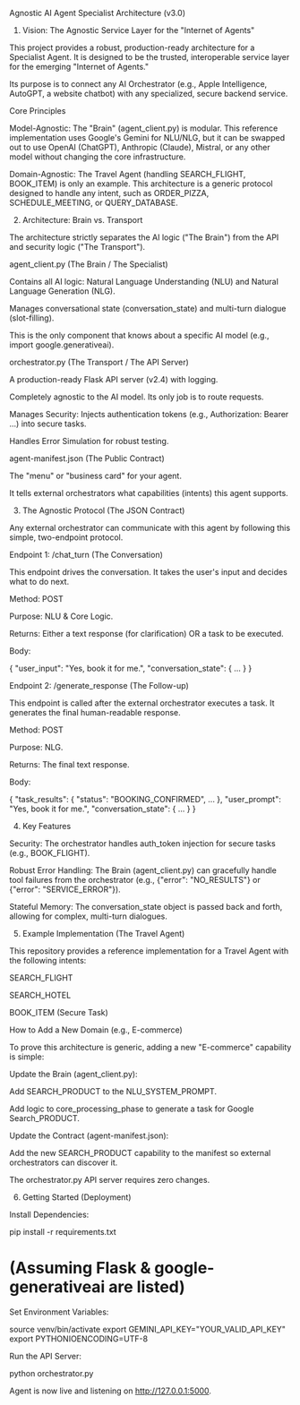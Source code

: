 Agnostic AI Agent Specialist Architecture (v3.0)

1. Vision: The Agnostic Service Layer for the "Internet of Agents"

This project provides a robust, production-ready architecture for a Specialist Agent. It is designed to be the trusted, interoperable service layer for the emerging "Internet of Agents."

Its purpose is to connect any AI Orchestrator (e.g., Apple Intelligence, AutoGPT, a website chatbot) with any specialized, secure backend service.

Core Principles

Model-Agnostic: The "Brain" (agent_client.py) is modular. This reference implementation uses Google's Gemini for NLU/NLG, but it can be swapped out to use OpenAI (ChatGPT), Anthropic (Claude), Mistral, or any other model without changing the core infrastructure.

Domain-Agnostic: The Travel Agent (handling SEARCH_FLIGHT, BOOK_ITEM) is only an example. This architecture is a generic protocol designed to handle any intent, such as ORDER_PIZZA, SCHEDULE_MEETING, or QUERY_DATABASE.

2. Architecture: Brain vs. Transport

The architecture strictly separates the AI logic ("The Brain") from the API and security logic ("The Transport").

agent_client.py (The Brain / The Specialist)

Contains all AI logic: Natural Language Understanding (NLU) and Natural Language Generation (NLG).

Manages conversational state (conversation_state) and multi-turn dialogue (slot-filling).

This is the only component that knows about a specific AI model (e.g., import google.generativeai).

orchestrator.py (The Transport / The API Server)

A production-ready Flask API server (v2.4) with logging.

Completely agnostic to the AI model. Its only job is to route requests.

Manages Security: Injects authentication tokens (e.g., Authorization: Bearer ...) into secure tasks.

Handles Error Simulation for robust testing.

agent-manifest.json (The Public Contract)

The "menu" or "business card" for your agent.

It tells external orchestrators what capabilities (intents) this agent supports.

3. The Agnostic Protocol (The JSON Contract)

Any external orchestrator can communicate with this agent by following this simple, two-endpoint protocol.

Endpoint 1: /chat_turn (The Conversation)

This endpoint drives the conversation. It takes the user's input and decides what to do next.

Method: POST

Purpose: NLU & Core Logic.

Returns: Either a text response (for clarification) OR a task to be executed.

Body:

{
  "user_input": "Yes, book it for me.",
  "conversation_state": { ... }
}


Endpoint 2: /generate_response (The Follow-up)

This endpoint is called after the external orchestrator executes a task. It generates the final human-readable response.

Method: POST

Purpose: NLG.

Returns: The final text response.

Body:

{
  "task_results": { "status": "BOOKING_CONFIRMED", ... },
  "user_prompt": "Yes, book it for me.",
  "conversation_state": { ... }
}


4. Key Features

Security: The orchestrator handles auth_token injection for secure tasks (e.g., BOOK_FLIGHT).

Robust Error Handling: The Brain (agent_client.py) can gracefully handle tool failures from the orchestrator (e.g., {"error": "NO_RESULTS"} or {"error": "SERVICE_ERROR"}).

Stateful Memory: The conversation_state object is passed back and forth, allowing for complex, multi-turn dialogues.

5. Example Implementation (The Travel Agent)

This repository provides a reference implementation for a Travel Agent with the following intents:

SEARCH_FLIGHT

SEARCH_HOTEL

BOOK_ITEM (Secure Task)

How to Add a New Domain (e.g., E-commerce)

To prove this architecture is generic, adding a new "E-commerce" capability is simple:

Update the Brain (agent_client.py):

Add SEARCH_PRODUCT to the NLU_SYSTEM_PROMPT.

Add logic to core_processing_phase to generate a task for Google Search_PRODUCT.

Update the Contract (agent-manifest.json):

Add the new SEARCH_PRODUCT capability to the manifest so external orchestrators can discover it.

The orchestrator.py API server requires zero changes.

6. Getting Started (Deployment)

Install Dependencies:

pip install -r requirements.txt 
# (Assuming Flask & google-generativeai are listed)


Set Environment Variables:

source venv/bin/activate
export GEMINI_API_KEY="YOUR_VALID_API_KEY"
export PYTHONIOENCODING=UTF-8


Run the API Server:

python orchestrator.py


Agent is now live and listening on http://127.0.0.1:5000.